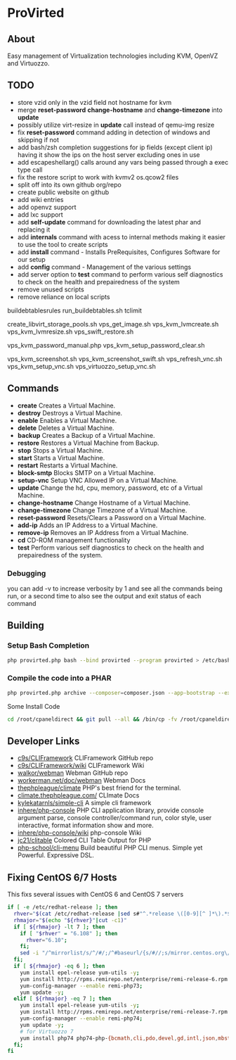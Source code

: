 # ProVirted

## About

Easy management of Virtualization technologies including KVM, OpenVZ and Virtuozzo.

## TODO

* store vzid only in the vzid field not hostname for kvm
* merge **reset-password** **change-hostname** and **change-timezone** into **update**
* possibly utilize virt-resize in **update** call instead of qemu-img resize
* fix **reset-password** command adding in detection of windows and skipping if not
* add bash/zsh completion suggestions for ip fields (except client ip) having it show the ips on the host server excluding ones in use
* add escapeshellarg() calls around any vars being passed through a exec type call
* fix the restore script to work with kvmv2 os.qcow2 files
* split off into its own github org/repo
* create public website on github
* add wiki entries
* add openvz support
* add lxc support
* add **self-update** command for downloading the latest phar and replacing it
* add **internals** command with acess to internal methods making it easier to use the tool to create scripts
* add **install** command - Installs PreRequisites, Configures Software for our setup
* add **config** command - Management of the various settings
* add server option to **test** command to perform various self diagnostics to check on the health and prepairedness of the system
* remove unused scripts
* remove reliance on local scripts

buildebtablesrules
run_buildebtables.sh
tclimit

create_libvirt_storage_pools.sh
vps_get_image.sh
vps_kvm_lvmcreate.sh
vps_kvm_lvmresize.sh
vps_swift_restore.sh

vps_kvm_password_manual.php
vps_kvm_setup_password_clear.sh

vps_kvm_screenshot.sh
vps_kvm_screenshot_swift.sh
vps_refresh_vnc.sh
vps_kvm_setup_vnc.sh
vps_virtuozzo_setup_vnc.sh


## Commands

* **create** Creates a Virtual Machine.
* **destroy** Destroys a Virtual Machine.
* **enable** Enables a Virtual Machine.
* **delete** Deletes a Virtual Machine.
* **backup** Creates a Backup of a Virtual Machine.
* **restore** Restores a Virtual Machine from Backup.
* **stop** Stops a Virtual Machine.
* **start** Starts a Virtual Machine.
* **restart** Restarts a Virtual Machine.
* **block-smtp** Blocks SMTP on a Virtual Machine.
* **setup-vnc** Setup VNC Allowed IP on a Virtual Machine.
* **update** Change the hd, cpu, memory, password, etc of a Virtual Machine.
* **change-hostname** Change Hostname of a Virtual Machine.
* **change-timezone** Change Timezone of a Virtual Machine.
* **reset-password** Resets/Clears a Password on a Virtual Machine.
* **add-ip** Adds an IP Address to a Virtual Machine.
* **remove-ip** Removes an IP Address from a Virtual Machine.
* **cd** CD-ROM management functionality
* **test** Perform various self diagnostics to check on the health and prepairedness of the system.

### Debugging

you can add -v to increase verbosity by 1 and see all the commands being run, or a second time to also see the output and exit status of each command

## Building

### Setup Bash Completion

```bash
php provirted.php bash --bind provirted --program provirted > /etc/bash_completion.d/provirted
```

### Compile the code into a PHAR

```bash
php provirted.php archive --composer=composer.json --app-bootstrap --executable --compress=gz provirted.phar
```

Some Install Code
```bash
cd /root/cpaneldirect && git pull --all && /bin/cp -fv /root/cpaneldirect/cli/provirted_completion /etc/bash_completion.d/ && if [ -e /etc/apt ]; then apt-get update &&  apt-get autoremove -y --purge && apt-get dist-upgrade -y && apt-get autoremove -y --purge && apt-get clean && if [ "$(php -v|head -n 1|cut -c5)" = 7 ]; then exit; fi; else yum update -y && if [ "$(php -v|head -n 1|cut -c5)" = 7 ]; then exit; fi; fi
```

## Developer Links

* [c9s/CLIFramework](https://github.com/c9s/CLIFramework) CLIFramework GitHub repo
* [c9s/CLIFramework/wiki](https://github.com/c9s/CLIFramework/wiki) CLIFramework Wiki
* [walkor/webman](https://github.com/walkor/webman) Webman GitHub repo
* [workerman.net/doc/webman](https://www.workerman.net/doc/webman) Webman Docs
* [thephpleague/climate](https://github.com/thephpleague/climate) PHP's best friend for the terminal.
* [climate.thephpleague.com/](https://climate.thephpleague.com/) CLImate Docs
* [kylekatarnls/simple-cli](https://github.com/kylekatarnls/simple-cli) A simple cli framework
* [inhere/php-console](https://github.com/inhere/php-console) PHP CLI application library, provide console argument parse, console controller/command run, color style, user interactive, format information show and more.
* [inhere/php-console/wiki](https://github.com/inhere/php-console/wiki) php-console Wiki
* [jc21/clitable](https://github.com/jc21/clitable) Colored CLI Table Output for PHP
* [php-school/cli-menu](https://github.com/php-school/cli-menu) Build beautiful PHP CLI menus. Simple yet Powerful. Expressive DSL.


## Fixing CentOS 6/7 Hosts

This fixs several issues with CentOS 6 and CentOS 7 servers

```bash
if [ -e /etc/redhat-release ]; then
  rhver="$(cat /etc/redhat-release |sed s#"^.*release \([0-9][^ ]*\).*$"#"\1"#g)"
  rhmajor="$(echo "${rhver}"|cut -c1)"
  if [ ${rhmajor} -lt 7 ]; then
    if [ "$rhver" = "6.108" ]; then
      rhver="6.10";
    fi;
    sed -i "/^mirrorlist/s/^/#/;/^#baseurl/{s/#//;s/mirror.centos.org\/centos\/$releasever/vault.centos.org\/${rhver}/}" /etc/yum.repos.d/*B*;
  fi;
  if [ ${rhmajor} -eq 6 ]; then
    yum install epel-release yum-utils -y;
    yum install http://rpms.remirepo.net/enterprise/remi-release-6.rpm -y;
    yum-config-manager --enable remi-php73;
    yum update -y;
  elif [ ${rhmajor} -eq 7 ]; then
    yum install epel-release yum-utils -y;
    yum install http://rpms.remirepo.net/enterprise/remi-release-7.rpm -y;
    yum-config-manager --enable remi-php74;
    yum update -y;
    # for Virtuozzo 7
    yum install php74 php74-php-{bcmath,cli,pdo,devel,gd,intl,json,mbstring,opcache,pear,pecl-ev,pecl-event,pecl-eio,pecl-inotify,zstd,xz,xml,xmlrpc,sodium,soap,snmp,process,pecl-zip,pecl-xattr,pecl-yaml,pecl-ssh2,mysqlnd,pecl-igbinary,pecl-imagick} -y
  fi;
fi
```
